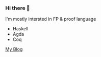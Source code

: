 ### Hi there 👋

I'm mostly intersted in FP & proof language
- Haskell
- Agda
- Coq 

[My Blog](https://damhiya.github.io/)
